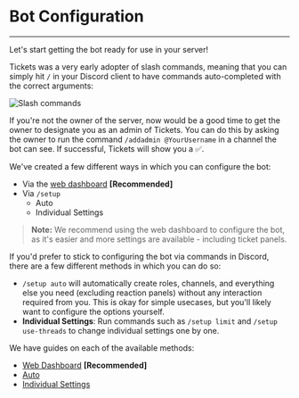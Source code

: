 # Bot Configuration
***

Let's start getting the bot ready for use in your server!

Tickets was a very early adopter of slash commands, meaning that you can simply hit `/` in your Discord client to have commands auto-completed with the correct arguments:

![Slash commands](../img/slash_commands.webp)

If you're not the owner of the server, now would be a good time to get the owner to designate you as an admin of Tickets. You can do this by asking the owner to run the command `/addadmin @YourUsername` in a channel the bot can see. If successful, Tickets will show you a ✅.

We've created a few different ways in which you can configure the bot:
- Via the [web dashboard](https://dashboard.csrperlc.com) **[Recommended]**
- Via `/setup`
  - Auto
  - Individual Settings

> **Note:** We recommend using the web dashboard to configure the bot, as it's easier and more settings are available - including ticket panels.

If you'd prefer to stick to configuring the bot via commands in Discord, there are a few different methods in which you can do so:
- `/setup auto` will automatically create roles, channels, and everything else you need (excluding reaction panels) without any interaction required from you. This is okay for simple usecases, but you'll likely want to configure the options yourself.
- **Individual Settings**: Run commands such as `/setup limit` and `/setup use-threads` to change individual settings one by one.

We have guides on each of the available methods:
- [Web Dashboard](./dashboard.md) **[Recommended]**
- [Auto](./auto.md)
- [Individual Settings](./individual.md)
